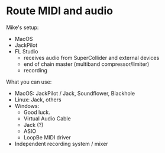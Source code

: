 # Route MIDI and audio

Mike's setup:

- MacOS
- JackPilot
- FL Studio
  - receives audio from SuperCollider and external devices
  - end of chain master (multiband compressor/limiter)
  - recording

What you can use:

- MacOS: JackPilot / Jack, Soundflower, Blackhole
- Linux: Jack, others
- Windows: 
  - Good luck.
  - Virtual Audio Cable
  - Jack (?)
  - ASIO
  - LoopBe MIDI driver
- Independent recording system / mixer

